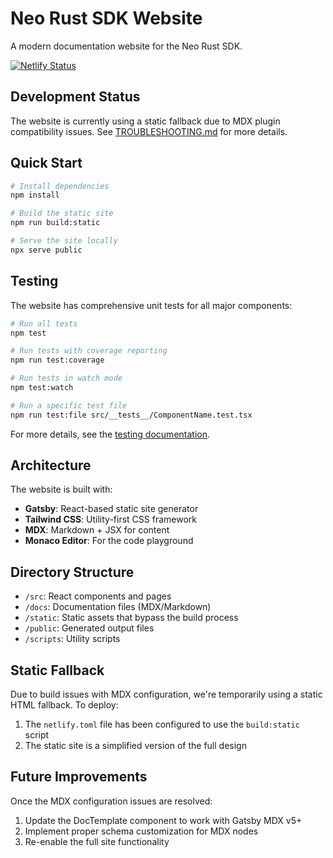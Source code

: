 # Neo Rust SDK Website

A modern documentation website for the Neo Rust SDK.

[![Netlify Status](https://api.netlify.com/api/v1/badges/99a932d5-49e7-49bc-bd2e-c9eab2a2e24a/deploy-status)](https://app.netlify.com/sites/neorust/deploys)

## Development Status

The website is currently using a static fallback due to MDX plugin compatibility issues. See [TROUBLESHOOTING.md](./TROUBLESHOOTING.md) for more details.

## Quick Start

```bash
# Install dependencies
npm install

# Build the static site
npm run build:static

# Serve the site locally
npx serve public
```

## Testing

The website has comprehensive unit tests for all major components:

```bash
# Run all tests
npm test

# Run tests with coverage reporting
npm run test:coverage

# Run tests in watch mode
npm test:watch

# Run a specific test file
npm run test:file src/__tests__/ComponentName.test.tsx
```

For more details, see the [testing documentation](./docs/testing.md).

## Architecture

The website is built with:

- **Gatsby**: React-based static site generator
- **Tailwind CSS**: Utility-first CSS framework
- **MDX**: Markdown + JSX for content
- **Monaco Editor**: For the code playground

## Directory Structure

- `/src`: React components and pages
- `/docs`: Documentation files (MDX/Markdown)
- `/static`: Static assets that bypass the build process
- `/public`: Generated output files
- `/scripts`: Utility scripts

## Static Fallback

Due to build issues with MDX configuration, we're temporarily using a static HTML fallback. To deploy:

1. The `netlify.toml` file has been configured to use the `build:static` script
2. The static site is a simplified version of the full design

## Future Improvements

Once the MDX configuration issues are resolved:

1. Update the DocTemplate component to work with Gatsby MDX v5+
2. Implement proper schema customization for MDX nodes
3. Re-enable the full site functionality
